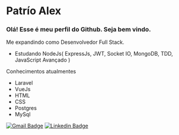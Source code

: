 # Patrío Alex
### Olá! Esse é meu perfil do Github. Seja bem vindo.

Me expandindo como Desenvolvedor Full Stack.
 * Estudando NodeJs( ExpressJs, JWT, Socket IO,  MongoDB, TDD, JavaScript Avançado )
 
Conhecimentos atualmentes
* Laravel
* VueJs
* HTML
* CSS
* Postgres
* MySql

[![Gmail Badge](https://img.shields.io/badge/-Gmail-c14438?style=flat-square&logo=Gmail&logoColor=white&link=mailto:patricioalex96@gmail.com)](mailto:patricioalex96@gmail.com)
[![Linkedin Badge](https://img.shields.io/badge/-LinkedIn-blue?style=flat-square&logo=Linkedin&logoColor=white&link=https://www.linkedin.com/in/patr%C3%ADcio-alex-219279118/)](https://www.linkedin.com/in/patr%C3%ADcio-alex-219279118/)
 
